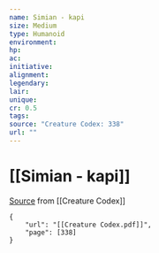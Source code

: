 ```yaml
---
name: Simian - kapi
size: Medium
type: Humanoid
environment: 
hp: 
ac: 
initiative: 
alignment: 
legendary: 
lair: 
unique: 
cr: 0.5
tags: 
source: "Creature Codex: 338"
url: ""
---
```

# [[Simian - kapi]]

[Source](zotero://open-pdf/library/items/NTNKJRHG?page=338) from [[Creature Codex]]

```pdf
{
	"url": "[[Creature Codex.pdf]]",
	"page": [338]
}
```

